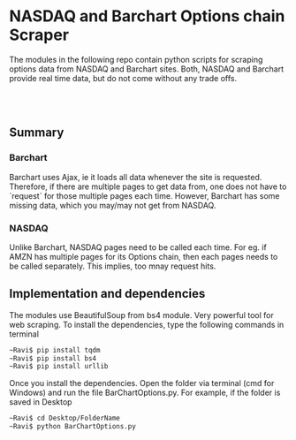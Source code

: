 # NASDAQ and Barchart Options chain Scraper

The modules in the following repo contain python scripts for scraping options data from
NASDAQ and Barchart sites. Both, NASDAQ and Barchart provide real time data, but do not come without any trade offs.

<p>
<br>
<br>

## Summary

### Barchart
<p>
Barchart uses Ajax, ie it loads all data whenever the site is requested. Therefore, if there are multiple pages to get data from,
one does not have to `request` for those multiple pages each time. However, Barchart has some missing data, which you may/may not
get from NASDAQ.

### NASDAQ
<p>
Unlike Barchart, NASDAQ pages need to be called each time. For eg. if AMZN has multiple pages for its Options chain, then each pages
needs to be called separately. This implies, too mnay request hits.

## Implementation and dependencies

The modules use BeautifulSoup from bs4 module. Very powerful tool for web scraping. To install the dependencies, type the following
commands in terminal

```bash
~Ravi$ pip install tqdm
~Ravi$ pip install bs4
~Ravi$ pip install urllib
```
Once you install the dependencies. Open the folder via terminal (cmd for Windows) and run the file BarChartOptions.py. For example, if the folder is saved in Desktop

```bash
~Ravi$ cd Desktop/FolderName
~Ravi$ python BarChartOptions.py
```
